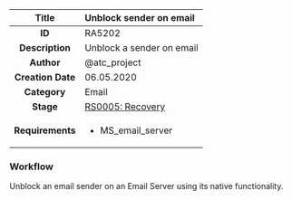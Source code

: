 | Title                       | Unblock sender on email         |
|:---------------------------:|:--------------------|
| **ID**                      | RA5202            |
| **Description**             | Unblock a sender on email   |
| **Author**                  | @atc_project        |
| **Creation Date**           | 06.05.2020 |
| **Category**                | Email      |
| **Stage**                   |[RS0005: Recovery](../Response_Stages/RS0005.md)| 
| **Requirements** |<ul><li>MS_email_server</li></ul>|

### Workflow

Unblock an email sender on an Email Server using its native functionality.  
